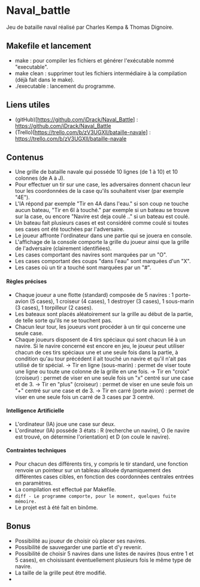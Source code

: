 # Naval_battle

Jeu de bataille naval réalisé par Charles Kempa & Thomas Dignoire.

## Makefile et lancement

* make : pour compiler les fichiers et générer l'exécutable nommé "executable".
* make clean : supprimer tout les fichiers intermédiaire à la compilation (déjà fait dans le make).
* ./executable : lancement du programme.

## Liens utiles

* (gitHub)[https://github.com/iDrack/Naval_Battle] : https://github.com/iDrack/Naval_Battle
* (Trello)[https://trello.com/b/zV3UGXll/bataille-navale] : https://trello.com/b/zV3UGXll/bataille-navale

## Contenus

* Une grille de bataille navale qui posséde 10 lignes (de 1 à 10) et 10 colonnes (de A à J).
* Pour effectuer un tir sur une case, les adversaires donnent chacun leur tour les coordonnées de la case qu'ils souhaitent viser (par exemple "4E").
* L'IA répond par exemple "Tir en 4A dans l'eau." si son coup ne touche aucun bateau, "Tir en 6I à touché." par exemple si un bateau se trouve sur la case, ou encore "Navire est deja coulé .." si un bateau est coulé.
* Un bateau fait plusieurs cases et est considéré comme coulé si toutes ses cases ont été touchées par l'adversaire.
* Le joueur affronte l'ordinateur dans une partie qui se jouera en console.
* L'affichage de la console comporte la grille du joueur ainsi que la grille de l'adversaire (clairement identifiées).
* Les cases comportant des navires sont marquées par un "O".
* Les cases comportant des coups "dans l'eau" sont marquées d'un "X".
* Les cases où un tir a touché sont marquées par un "#".

#### Règles précises

* Chaque joueur a une flotte (standard) composée de 5 navires : 1 porte-avion (5 cases), 1 croiseur (4 cases), 1 destroyer (3 cases), 1 sous-marin (3 cases), 1 torpilleur (2 cases).
* Les bateaux sont placés aléatoirement sur la grille au début de la partie, de telle sorte qu'ils ne se touchent pas.
* Chacun leur tour, les joueurs vont procéder à un tir qui concerne une seule case.
* Chaque joueurs disposent de 4 tirs spéciaux qui sont chacun lié à un navire. 
Si le navire concerné est encore en jeu, le joueur peut utiliser chacun de ces tirs spéciaux une et une seule fois dans la partie, à condition qu'au tour précédent il ait touché un navire et qu'il n'ait pas utilisé de tir spécial.
-> Tir en ligne (sous-marin) : permet de viser toute une ligne ou toute une colonne de la grille en une fois.
-> Tir en "croix" (croiseur) : permet de viser en une seule fois un "x" centré sur une case et de 3.
-> Tir en "plus" (croiseur) : permet de viser en une seule fois un "+" centré sur une case et de 3.
-> Tir en carré (porte avion) : permet de viser en une seule fois un carré de 3 cases par 3 centré.

#### Intelligence Artificielle

* L'ordinateur (IA) joue une case sur deux.
* L'ordinateur (IA) posséde 3 états : R (recherche un navire), O (le navire est trouvé, on détermine l'orientation) et D (on coule le navire).

#### Contraintes techniques

* Pour chacun des différents tirs, y compris le tir standard, une fonction renvoie un pointeur sur un tableau allouée dynamiquement des différentes cases cibles, en fonction des coordonnées centrales entrées en paramètres.
* La compilation est effectué par Makefile.
* ```diff - Le programme comporte, pour le moment, quelques fuite mémoire. ```
* Le projet est à été fait en binôme.

## Bonus

* Possibilité au joueur de choisir où placer ses navires.
* Possibilité de sauvegarder une partie et d'y revenir.
* Possibilité de choisir 5 navires dans une listes de navires (tous entre 1 et 5 cases), en choisissant éventuellement plusieurs fois le même type de navire.
* La taille de la grille peut être modifié.
* 
